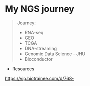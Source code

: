 # My NGS journey

> Journey:
>
> * RNA-seq
> * GEO
> * TCGA
> * DNA-streaming
> * Genomic Data Science - JHU
> * Bioconductor

* Resources

<https://vip.biotrainee.com/d/768->
